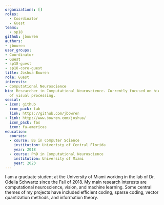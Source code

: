 ```yaml
---
organizations: []
roles:
  - Coordinator
  - Guest
teams:
  - sp18
github: jbowren
authors:
- jbowren
user_groups:
- Coordinator
- Guest
- sp18-guest
- sp18-core-guest
title: Joshua Bowren
role: Guest
interests:
- Computational Neuroscience
bio: Researcher in Computational Neuroscience. Currently focused on hierarchical models
  of visual processing.
social:
- icon: github
  icon_pack: fab
  link: https://github.com/jbowren
- link: http://www.bowren.com/joshua/
  icon_pack: fas
  icon: fa-americas
education:
  courses:
  - course: BS in Computer Science
    institution: Univeristy of Central Florida
    year: 2018
  - course: PhD in Computational Neuroscience
    institution: University of Miami
    year: 2023
---
```

I am a graduate student at the University of Miami working in the lab of Dr. Odelia Schwartz since the Fall of 2018. My main research interests are computational neuroscience, vision, and machine learning. Some central themes of my projects have included efficient coding, sparse coding, vector quantization methods, and information theory.